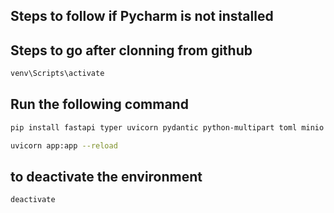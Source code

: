 ## Steps to follow if Pycharm is not installed
## Steps to go after clonning from github 
```bash
venv\Scripts\activate
```
## Run the following command
```bash
pip install fastapi typer uvicorn pydantic python-multipart toml minio pymongo pyjwt[crypto] python-dotenv pandas Jinja2 mysql-connector-python itsdangerous

uvicorn app:app --reload
```
## to deactivate the environment
```bash
deactivate
```
